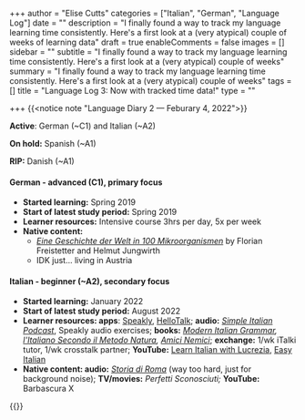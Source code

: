 +++
author = "Elise Cutts"
categories = ["Italian", "German", "Language Log"]
date = ""
description = "I finally found a way to track my language learning time consistently. Here's a first look at a (very atypical) couple of weeks of learning data"
draft = true
enableComments = false
images = []
sidebar = ""
subtitle = "I finally found a way to track my language learning time consistently. Here's a first look at a (very atypical) couple of weeks"
summary = "I finally found a way to track my language learning time consistently. Here's a first look at a (very atypical) couple of weeks"
tags = []
title = "Language Log 3: Now with tracked time data!"
type = ""

+++
{{<notice note "Language Diary 2 — Feburary 4, 2022">}}

**Active**: German (\~C1) and Italian (\~A2) 

**On hold:** Spanish (\~A1) 

**RIP:** Danish (\~A1) 

#### German - advanced (C1), primary focus

* **Started learning:** Spring 2019
* **Start of latest study period:** Spring 2019
* **Learner resources:** Intensive course 3hrs per day, 5x per week
* **Native content:** 
  * *[Eine Geschichte der Welt in 100 Mikroorganismen](https://www.hanser-literaturverlage.de/buch/eine-geschichte-der-welt-in-100-mikroorganismen/978-3-446-27096-1/)* by Florian Freistetter and Helmut Jungwirth
  * IDK just... living in Austria

#### Italian - beginner (\~A2), secondary focus

* **Started learning:** January 2022
* **Start of latest study period:** August 2022
* **Learner resources: apps**: [Speakly](https://www.speakly.me/), [HelloTalk](https://www.hellotalk.com/?lang=en);  **audio:** [_Simple Italian Podcast_](https://simonepols.com/come-imparare-litaliano/simple-italian-podcast-il-podcast-di-italiano-comprensibile/), Speakly audio exercises; **books:** [_Modern Italian Grammar_](https://www.amazon.com/Modern-Italian-Grammar-Practical-Grammars/dp/0415331641)_,_ [_l'Italiano Secondo il Metodo Natura_](https://www.reddit.com/r/italianlearning/comments/8sj70x/litaliano_secondo_il_metodo_natura/)_,_ [_Amici Nemici_](https://www.goodreads.com/book/show/40405852-amici-nemici); **exchange:** 1/wk iTalki tutor, 1/wk crosstalk partner; **YouTube:** [Learn Italian with Lucrezia](https://www.youtube.com/channel/UCnVc-IW8Q98qFmQcXla5FdQ), [Easy Italian](https://www.youtube.com/c/EasyItalian)
* **Native content: audio:** [_Storia di Roma_](https://open.spotify.com/show/3LnjkcuweVaxa9eQ894oMC) (way too hard, just for background noise); **TV/movies:** _Perfetti Sconosciuti;_ **YouTube:** Barbascura X

{{</notice>}}